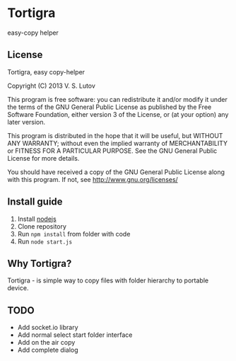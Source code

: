 # Tortigra #

easy-copy helper

## License ##
Tortigra, easy copy-helper

Copyright (C) 2013 V. S. Lutov

This program is free software: you can redistribute it and/or modify it under the terms of the GNU General Public License as published by the Free Software Foundation, either version 3 of the License, or (at your option) any later version.

This program is distributed in the hope that it will be useful, but WITHOUT ANY WARRANTY; without even the implied warranty of MERCHANTABILITY or FITNESS FOR A PARTICULAR PURPOSE. See the GNU General Public License for more details.

You should have received a copy of the GNU General Public License along with this program. If not, see http://www.gnu.org/licenses/

## Install guide ##
1. Install [nodejs](http://nodejs.org/)
2. Clone repository
3. Run `npm install` from folder with code
4. Run `node start.js`

## Why Tortigra? ##
Tortigra - is simple way to copy files with folder hierarchy to portable device.

## 

## TODO ##
- Add socket.io library
- Add normal select start folder interface
- Add on the air copy
- Add complete dialog
